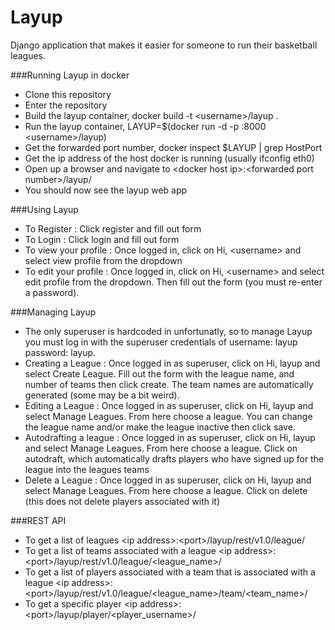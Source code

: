 Layup
=====

Django application that makes it easier for someone to run their basketball leagues.  

###Running Layup in docker

* Clone this repository
* Enter the repository
* Build the layup container, docker build -t \<username>/layup .
* Run the layup container, LAYUP=$(docker run -d -p :8000 \<username>/layup)
* Get the forwarded port number, docker inspect $LAYUP | grep HostPort
* Get the ip address of the host docker is running (usually ifconfig eth0)
* Open up a browser and navigate to \<docker host ip>:\<forwarded port number>/layup/
* You should now see the layup web app

###Using Layup

* To Register : Click register and fill out form
* To Login : Click login and fill out form
* To view your profile : Once logged in, click on Hi, \<username> and select view profile from the dropdown
* To edit your profile : Once logged in, click on Hi, \<username> and select edit profile from the dropdown.  Then fill out the form (you must re-enter a password).

###Managing Layup

* The only superuser is hardcoded in unfortunatly, so to manage Layup you must log in with the superuser credentials of username: layup password: layup.
* Creating a League : Once logged in as superuser, click on Hi, layup and select Create League.  Fill out the form with the league name, and number of teams then click create.  The team names are automatically generated (some may be a bit weird).
* Editing a League : Once logged in as superuser, click on Hi, layup and select Manage Leagues.  From here choose a league.  You can change the league name and/or make the league inactive then click save.
* Autodrafting a league : Once logged in as superuser, click on Hi, layup and select Manage Leagues.  From here choose a league. Click on autodraft, which automatically drafts players who have signed up for the league into the leagues teams
* Delete a League : Once logged in as superuser, click on Hi, layup and select Manage Leagues.  From here choose a league.  Click on delete (this does not delete players associated with it)

###REST API

* To get a list of leagues \<ip address>:\<port>/layup/rest/v1.0/league/
* To get a list of teams associated with a league \<ip address>:\<port>/layup/rest/v1.0/league/\<league_name>/
* To get a list of players associated with a team that is associated with a league \<ip address>:\<port>/layup/rest/v1.0/league/\<league_name>/team/\<team_name>/
* To get a specific player \<ip address>:\<port>/layup/player/\<player_username>/
